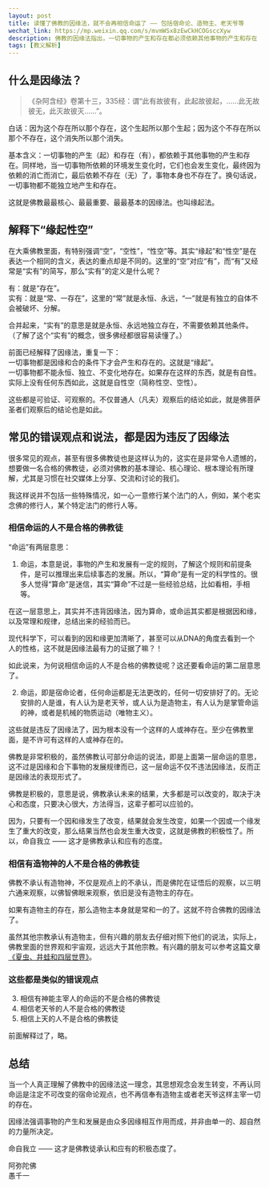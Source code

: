 ```yaml
---
layout: post
title: 读懂了佛教的因缘法，就不会再相信命运了 —— 包括宿命论、造物主、老天爷等
wechat_link: https://mp.weixin.qq.com/s/mvmWSx8zEwCkHCOGsccXyw
description: 佛教的因缘法指出，一切事物的产生和存在都必须依赖其他事物的产生和存在（简称：缘起），换句话说，一切事物都不会独立地、永恒地、不变的存在（简称：自性空、性空或空性）。这就是佛教最重要的缘起性空。
tags: [教义解析]
---
```


## 什么是因缘法？

>《杂阿含经》卷第十三，335经：谓“此有故彼有，此起故彼起，……此无故彼无，此灭故彼灭……”。

白话：因为这个存在所以那个存在，这个生起所以那个生起；因为这个不存在所以那个不存在，这个消失所以那个消失。

基本含义：一切事物的产生（起）和存在（有），都依赖于其他事物的产生和存在。同样地，当一切事物所依赖的环境发生变化时，它们也会发生变化，最终因为依赖的消亡而消亡，最后依赖不存在（无）了，事物本身也不存在了。换句话说，一切事物都不能独立地产生和存在。

这就是佛教最最核心、最最重要、最最基本的因缘法。也叫缘起法。

## 解释下“缘起性空”

在大乘佛教里面，有特别强调“空”，“空性”，“性空”等。其实“缘起”和“性空”是在表达一个相同的含义，表达的重点却是不同的。这里的“空”对应“有”，而“有”又经常是“实有”的简写，那么“实有”的定义是什么呢？

有：就是“存在”。<br>
实有：就是“常、一存在”，这里的“常”就是永恒、永远，“一”就是有独立的自体不会被破坏、分解。

合并起来，“实有”的意思是就是永恒、永远地独立存在，不需要依赖其他条件。（了解了这个“实有”的概念，很多佛经都很容易读懂了。）

前面已经解释了因缘法，重复一下：<br>
一切事物都是因缘和合的条件下才会产生和存在的。这就是“缘起”。<br>
一切事物都不能永恒、独立、不变化地存在。如果存在这样的东西，就是有自性。实际上没有任何东西如此，这就是自性空（简称性空、空性）。

这些都是可验证、可观察的。不仅普通人（凡夫）观察后的结论如此，就是佛菩萨圣者们观察后的结论也是如此。

## 常见的错误观点和说法，都是因为违反了因缘法

很多常见的观点，甚至有很多佛教徒也是这样认为的，这实在是非常令人遗憾的，想要做一名合格的佛教徒，必须对佛教的基本理论、核心理论、根本理论有所理解，尤其是习惯在社交媒体上分享、交流和讨论的我们。

我这样说并不包括一些特殊情况，如一心一意修行某个法门的人，例如，某个老实念佛的修行人，某个特定法门的修行人等。

### 相信命运的人不是合格的佛教徒 

“命运”有两层意思：

1. 命运，本意是说，事物的产生和发展有一定的规则，了解这个规则和前提条件，是可以推理出来后续事态的发展。所以，“算命”是有一定的科学性的。很多人觉得“算命”是迷信，其实“算命”不过是一些经验总结，比如看相，手相等。

在这一层意思上，其实并不违背因缘法，因为算命，或命运其实都是根据因和缘，以及常理和规律，总结出来的经验而已。

现代科学下，可以看到的因和缘更加清晰了，甚至可以从DNA的角度去看到一个人的性格，这不就是因缘法最有力的证据了嘛？！

如此说来，为何说相信命运的人不是合格的佛教徒呢？这还要看命运的第二层意思了。

2. 命运，即是宿命论者，任何命运都是无法更改的，任何一切安排好了的。无论安排的人是谁，有人认为是老天爷，或人认为是造物主，有人认为是掌管命运的神，或者是机械的物质运动（唯物主义）。

这些就是违反了因缘法了，因为根本没有一个这样的人或神存在。至少在佛教里面，是不许可有这样的人或神存在的。

佛教是非常积极的，虽然佛教认可部分命运的说法，即是上面第一层命运的意思，这不过是因缘和合下事物的发展规律而已，这一层命运不仅不违法因缘法，反而正是因缘法的表现形式了。

佛教是积极的，意思是说，佛教承认未来的结果，大多都是可以改变的，取决于决心和态度，只要决心很大，方法得当，这辈子都可以应验的。

因为，只要有一个因和缘发生了改变，结果就会发生改变，如果一个因或一个缘发生了重大的改变，那么结果当然也会发生重大改变，这就是佛教的积极性了。所以，命自我立 —— 这才是佛教承认和应有的态度。

### 相信有造物神的人不是合格的佛教徒 

佛教不承认有造物神，不仅是观点上的不承认，而是佛陀在证悟后的观察，以三明六通来观察，以佛智佛眼来观察，依旧是没有造物主的存在。

如果有造物主的存在，那么造物主本身就是常和一的了。这就不符合佛教的因缘法了。

虽然其他宗教承认有造物主，但有兴趣的朋友去仔细对照下他们的说法，实际上，佛教里面的世界观和宇宙观，远远大于其他宗教。有兴趣的朋友可以参考这篇文章[《夏虫、井蛙和四层世界》](https://mp.weixin.qq.com/s/HpZRwttjS7obLhKpl2itMQ)。

### 这些都是类似的错误观点

3. 相信有神能主宰人的命运的不是合格的佛教徒 
4. 相信老天爷的人不是合格的佛教徒
5. 相信上天的人不是合格的佛教徒

前面解释过了，略。

## 总结

当一个人真正理解了佛教中的因缘法这一理念，其思想观念会发生转变，不再认同命运是注定不可改变的宿命论观点，也不再信奉有造物主或者老天爷这样主宰一切的存在。

因缘法强调事物的产生和发展是由众多因缘相互作用而成，并非由单一的、超自然的力量所决定。

命自我立 —— 这才是佛教徒承认和应有的积极态度了。

阿弥陀佛<br>
愚千一

